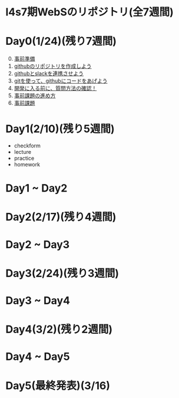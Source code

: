 # l4s7期WebSのリポジトリ(全7週間)

# Day0(1/24)(残り7週間)
0. [事前準備](./Day0/0.preparation/)
1. [githubのリポジトリを作成しよう](./Day0/1.github-first/)
2. [githubとslackを連携させよう](./Day0/2.github-slack/)
3. [gitを使って、githubにコードをあげよう](./Day0/3.git-github/)
4. [開発に入る前に、質問方法の確認！](./Day0/4.question/)
5. [事前課題の進め方](./Day0/5.practice/)
6. [事前課題](https://docbase.io/posts/1095993/sharing/1529c76b-fbec-4a56-9ece-b4fa97a0a393)

# Day1(2/10)(残り5週間)
  - checkform
  - lecture
  - practice
  - homework

# Day1 ~ Day2

# Day2(2/17)(残り4週間)

# Day2 ~ Day3

# Day3(2/24)(残り3週間)

# Day3 ~ Day4

# Day4(3/2)(残り2週間)
  
# Day4 ~ Day5

# Day5(最終発表)(3/16)
